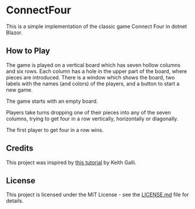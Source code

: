 # ConnectFour

This is a simple implementation of the classic game Connect Four in dotnet Blazor.

## How to Play

The game is played on a vertical board which has seven hollow columns and six rows. Each column has a hole in the upper part of the board, where pieces are introduced. There is a window which shows the board, two labels with the names (and colors) of the players, and a button to start a new game.

The game starts with an empty board.

Players take turns dropping one of their pieces into any of the seven columns, trying to get four in a row vertically, horizontally or diagonally.

The first player to get four in a row wins.

## Credits

This project was inspired by [this tutorial](https://www.youtube.com/watch?v=UYgyRArKDEs) by Keith Galli.

## License

This project is licensed under the MIT License - see the [LICENSE.md](LICENSE.md) file for details.
